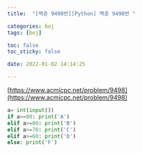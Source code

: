 ```yaml
---
title:  "[백준 9498번][Python] 백준 9498번 "

categories: boj
tags: [boj]

toc: false
toc_sticky: false

date: 2022-01-02 14:14:25

---
```

[https://www.acmicpc.net/problem/9498](https://www.acmicpc.net/problem/9498)

```python
a= int(input())
if a>=90: print('A')
elif a>=80: print('B')
elif a>=70: print('C')
elif a>=60: print('D')
else: print('F')
```
